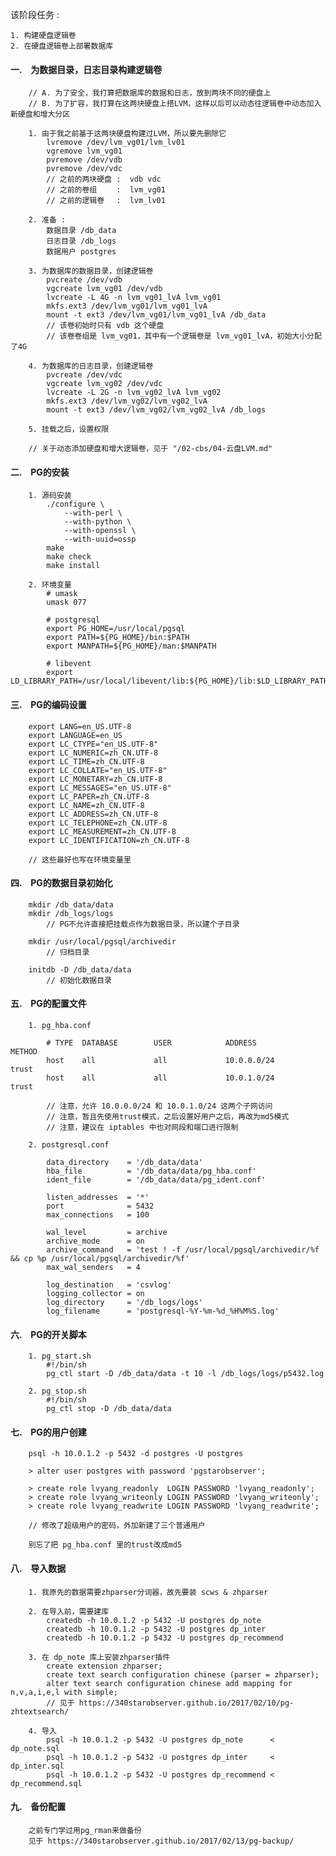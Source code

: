 该阶段任务 :

    1. 构建硬盘逻辑卷
    2. 在硬盘逻辑卷上部署数据库


#### 一.　为数据目录，日志目录构建逻辑卷 ####

        // A. 为了安全，我打算把数据库的数据和日志，放到两块不同的硬盘上
        // B. 为了扩容，我打算在这两块硬盘上搭LVM，这样以后可以动态往逻辑卷中动态加入新硬盘和增大分区
        
        1. 由于我之前基于这两块硬盘构建过LVM，所以要先删除它
            lvremove /dev/lvm_vg01/lvm_lv01
            vgremove lvm_vg01
            pvremove /dev/vdb
            pvremove /dev/vdc
            // 之前的两块硬盘 :  vdb vdc
            // 之前的卷组　　 :  lvm_vg01
            // 之前的逻辑卷　 :  lvm_lv01
        
        2. 准备 :
            数据目录 /db_data
            日志目录 /db_logs
            数据用户 postgres
        
        3. 为数据库的数据目录，创建逻辑卷
            pvcreate /dev/vdb
            vgcreate lvm_vg01 /dev/vdb
            lvcreate -L 4G -n lvm_vg01_lvA lvm_vg01
            mkfs.ext3 /dev/lvm_vg01/lvm_vg01_lvA
            mount -t ext3 /dev/lvm_vg01/lvm_vg01_lvA /db_data
            // 该卷初始时只有 vdb 这个硬盘
            // 该卷卷组是 lvm_vg01，其中有一个逻辑卷是 lvm_vg01_lvA，初始大小分配了4G
        
        4. 为数据库的日志目录，创建逻辑卷
            pvcreate /dev/vdc
            vgcreate lvm_vg02 /dev/vdc
            lvcreate -L 2G -n lvm_vg02_lvA lvm_vg02
            mkfs.ext3 /dev/lvm_vg02/lvm_vg02_lvA
            mount -t ext3 /dev/lvm_vg02/lvm_vg02_lvA /db_logs
        
        5. 挂载之后，设置权限
        
        // 关于动态添加硬盘和增大逻辑卷，见于 "/02-cbs/04-云盘LVM.md"


#### 二.　PG的安装 ####

        1. 源码安装
            ./configure \
                --with-perl \
                --with-python \
                --with-openssl \
                --with-uuid=ossp
            make
            make check
            make install
        
        2. 环境变量
            # umask
            umask 077

            # postgresql
            export PG_HOME=/usr/local/pgsql
            export PATH=${PG_HOME}/bin:$PATH
            export MANPATH=${PG_HOME}/man:$MANPATH

            # libevent
            export LD_LIBRARY_PATH=/usr/local/libevent/lib:${PG_HOME}/lib:$LD_LIBRARY_PATH


#### 三.　PG的编码设置 ####

        export LANG=en_US.UTF-8
        export LANGUAGE=en_US
        export LC_CTYPE="en_US.UTF-8"
        export LC_NUMERIC=zh_CN.UTF-8
        export LC_TIME=zh_CN.UTF-8
        export LC_COLLATE="en_US.UTF-8"
        export LC_MONETARY=zh_CN.UTF-8
        export LC_MESSAGES="en_US.UTF-8"
        export LC_PAPER=zh_CN.UTF-8
        export LC_NAME=zh_CN.UTF-8
        export LC_ADDRESS=zh_CN.UTF-8
        export LC_TELEPHONE=zh_CN.UTF-8
        export LC_MEASUREMENT=zh_CN.UTF-8
        export LC_IDENTIFICATION=zh_CN.UTF-8
        
        // 这些最好也写在环境变量里


#### 四.　PG的数据目录初始化 ####

        mkdir /db_data/data
        mkdir /db_logs/logs
            // PG不允许直接把挂载点作为数据目录，所以建个子目录
        
        mkdir /usr/local/pgsql/archivedir
            // 归档目录

        initdb -D /db_data/data
            // 初始化数据目录


#### 五.　PG的配置文件 ####

        1. pg_hba.conf
        
            # TYPE  DATABASE        USER            ADDRESS                 METHOD
            host    all             all             10.0.0.0/24             trust
            host    all             all             10.0.1.0/24             trust
        
            // 注意，允许 10.0.0.0/24 和 10.0.1.0/24 这两个子网访问
            // 注意，暂且先使用trust模式，之后设置好用户之后，再改为md5模式
            // 注意，建议在 iptables 中也对网段和端口进行限制
        
        2. postgresql.conf
        
            data_directory    = '/db_data/data'
            hba_file          = '/db_data/data/pg_hba.conf'
            ident_file        = '/db_data/data/pg_ident.conf'
            
            listen_addresses  = '*'
            port              = 5432
            max_connections   = 100

            wal_level         = archive
            archive_mode      = on
            archive_command   = 'test ! -f /usr/local/pgsql/archivedir/%f && cp %p /usr/local/pgsql/archivedir/%f'
            max_wal_senders   = 4
            
            log_destination   = 'csvlog'
            logging_collector = on
            log_directory     = '/db_logs/logs'
            log_filename      = 'postgresql-%Y-%m-%d_%H%M%S.log'


#### 六.　PG的开关脚本 ####

        1. pg_start.sh
            #!/bin/sh
            pg_ctl start -D /db_data/data -t 10 -l /db_logs/logs/p5432.log
        
        2. pg_stop.sh
            #!/bin/sh
            pg_ctl stop -D /db_data/data


#### 七.　PG的用户创建 ####

        psql -h 10.0.1.2 -p 5432 -d postgres -U postgres
        
        > alter user postgres with password 'pgstarobserver';
        
        > create role lvyang_readonly  LOGIN PASSWORD 'lvyang_readonly';
        > create role lvyang_writeonly LOGIN PASSWORD 'lvyang_writeonly';
        > create role lvyang_readwrite LOGIN PASSWORD 'lvyang_readwrite';
        
        // 修改了超级用户的密码，外加新建了三个普通用户
        
        别忘了把 pg_hba.conf 里的trust改成md5


#### 八.　导入数据 ####

        1. 我原先的数据需要zhparser分词器，故先要装 scws & zhparser
        
        2. 在导入前，需要建库
            createdb -h 10.0.1.2 -p 5432 -U postgres dp_note
            createdb -h 10.0.1.2 -p 5432 -U postgres dp_inter
            createdb -h 10.0.1.2 -p 5432 -U postgres dp_recommend
        
        3. 在 dp_note 库上安装zhparser插件
            create extension zhparser;
            create text search configuration chinese (parser = zhparser);
            alter text search configuration chinese add mapping for n,v,a,i,e,l with simple;
            // 见于 https://340starobserver.github.io/2017/02/10/pg-zhtextsearch/
        
        4. 导入
            psql -h 10.0.1.2 -p 5432 -U postgres dp_note      < dp_note.sql
            psql -h 10.0.1.2 -p 5432 -U postgres dp_inter     < dp_inter.sql
            psql -h 10.0.1.2 -p 5432 -U postgres dp_recommend < dp_recommend.sql


#### 九.　备份配置 ####

        之前专门学过用pg_rman来做备份
        见于 https://340starobserver.github.io/2017/02/13/pg-backup/
